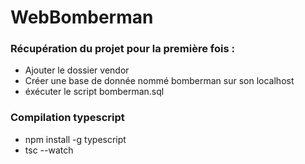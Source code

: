 # WebBomberman

### Récupération du projet pour la première fois :
- Ajouter le dossier vendor 
- Créer une base de donnée nommé bomberman sur son localhost
- éxécuter le script bomberman.sql


### Compilation typescript

- npm install -g typescript 
- tsc --watch